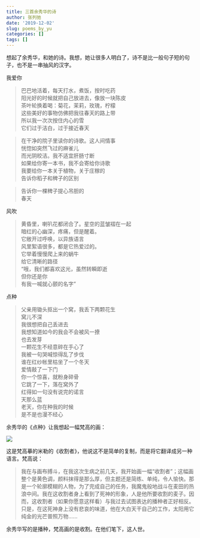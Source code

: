 ```yaml
---
title: 三首余秀华的诗
author: 张列弛
date: '2019-12-02'
slug: poems_by_yu
categories: []
tags: []
---
```

想起了余秀华，和她的诗。我想，她让很多人明白了，诗不是比一般句子短的句子，也不是一串抽风的汉字。

我爱你

> 巴巴地活着，每天打水，煮饭，按时吃药  
阳光好的时候就把自己放进去，像放一块陈皮  
茶叶轮换着喝：菊花，茉莉，玫瑰，柠檬  
这些美好的事物仿佛把我往春天的路上带  
所以我一次次按住内心的雪  
它们过于洁白，过于接近春天

> 在干净的院子里读你的诗歌。这人间情事  
恍惚如突然飞过的麻雀儿  
而光阴皎洁。我不适宜肝肠寸断  
如果给你寄一本书，我不会寄给你诗歌  
我要给你一本关于植物，关于庄稼的  
告诉你稻子和稗子的区别

> 告诉你一棵稗子提心吊胆的  
春天


风吹

> 黄昏里，喇叭花都闭合了。星空的蓝皱褶在一起  
暗红的心幽深，疼痛，但是醒着。  
它敞开过呼唤，以异族语言  
风里絮语很多，都是它热爱过的。  
它举着慢慢爬上来的蜗牛  
给它清晰的路径  
“哦，我们都喜欢这光，虽然转瞬即逝  
但你还是你  
有我一喊就心颤的名字”   


点种

> 父亲用锄头抠出一个窝，我丢下两颗花生  
窝儿不深  
我很想把自己丢进去  
我想知道如今的我会不会被风一撩  
也去发芽  
一颗花生不经意碎在手心了  
我被一句哭喊惊得乱了步伐  
谁在红纱帐里枯坐了一个冬天  
爱情敲了一下门  
你一个惊喜，就粉身碎骨  
它跳了一下，落在窝外了  
红得如一句没有说完的诺言  
天那么蓝  
老天，你在种我的时候  
是不是也漫不经心  

余秀华的《点种》让我想起一幅梵高的画：  

![](https://upload.wikimedia.org/wikipedia/commons/thumb/f/fa/Vincent_van_Gogh_-_Le_moissonneur_%281889%29.jpg/329px-Vincent_van_Gogh_-_Le_moissonneur_%281889%29.jpg)

这是梵高摹的米勒的《收割者》，他说这不是简单的复制，而是将它翻译成另一种语言。梵高说：

> 我在与画布搏斗，在我这次生病之前几天，我开始画一幅“收割者”；这幅画整个是黄色调，颜料抹得是那么厚，但主题还是简练、单纯，令人愉快。那是一个轮廓模糊的人物，为了完成自己的任务，我魔鬼般地战斗在麦田的热浪中间。我在这收割者身上看到了死神的形象，人是他所要收割的麦子。因而，这收割者（如果你愿意这样看）与我过去试图表达的播种者正好相反。只是，在这死神身上没有悲哀的味道，他在大白天干自己的工作，太阳用它纯金的光芒普照万物……

余秀华写的是播种，梵高画的是收割。在他们笔下，这人世。
